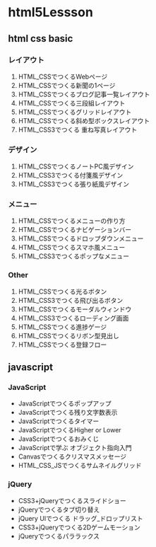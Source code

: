 # html5Lessson

## html css basic

### レイアウト

1. HTML_CSSでつくるWebページ
1. HTML_CSSでつくる新聞の1ページ
1. HTML_CSSでつくるブログ記事一覧レイアウト
1. HTML_CSSでつくる三段組レイアウト
1. HTML_CSSでつくるグリッドレイアウト
1. HTML_CSSでつくる斜め型ボックスレイアウト
1. HTML_CSS3でつくる 重ね写真レイアウト

### デザイン

1. HTML_CSSでつくるノートPC風デザイン
1. HTML_CSS3でつくる付箋風デザイン
1. HTML_CSS3でつくる張り紙風デザイン

### メニュー

1. HTML_CSSでつくるメニューの作り方
1. HTML_CSSでつくるナビゲーションバー
1. HTML_CSSでつくるドロップダウンメニュー
1. HTML_CSSでつくるスマホ風メニュー
1. HTML_CSS3でつくるポップなメニュー

### Other

1. HTML_CSSでつくる光るボタン
1. HTML_CSS3でつくる飛び出るボタン
1. HTML_CSSでつくるモーダルウィンドウ
1. HTML_CSS3でつくるローディング画面
1. HTML_CSSでつくる進捗ゲージ
1. HTML_CSSでつくるリボン型見出し
1. HTML_CSSでつくる登録フロー


## javascript

### JavaScript

- JavaScriptでつくるポップアップ
- JavaScriptでつくる残り文字数表示
- JavaScriptでつくるタイマー
- JavaScriptでつくるHigher or Lower
- JavaScriptでつくるおみくじ
- JavaScriptで学ぶ オブジェクト指向入門
- Canvasでつくるクリスマスメッセージ
- HTML_CSS_JSでつくるサムネイルグリッド

### jQuery
- CSS3+jQueryでつくるスライドショー
- jQueryでつくるタブ切り替え
- jQuery UIでつくる ドラッグ_ドロップリスト
- CSS3+jQueryでつくる2Dゲームモーション
- jQueryでつくるパララックス
